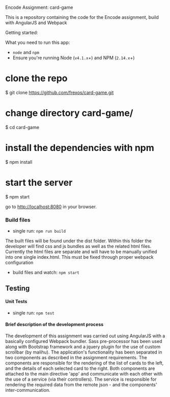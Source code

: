 Encode Assignment: card-game

This is a repository containing the code for the Encode assignment, build with AngularJS and Webpack

Getting started:

What you need to run this app:
* `node` and `npm`
* Ensure you're running Node (`v4.1.x`+) and NPM (`2.14.x`+)

# clone the repo
$ git clone https://github.com/frexos/card-game.git

# change directory card-game/
$ cd card-game


# install the dependencies with npm
$ npm install

# start the server
$ npm start

go to [http://localhost:8080](http://localhost:8080) in your browser.

### Build files

* single run: `npm run build`

The built files will be found under the dist folder. Within this folder the developer will find css and js bundles as well as the related html files. Currently the html files are separate and will have to be manually unified into one single index.html. This must be fixed through proper webpack configuration

* build files and watch: `npm start`

## Testing

#### Unit Tests

* single run: `npm test`

#### Brief description of the development process

The development of this assignment was carried out using AngularJS with a basically configured Webpack bundler.
Sass pre-processor has been used along with Bootstrap framework and a jquery plugin for the use of custom scrollbar (by malihu). The application's functionality has been separated in two components as described in the assignment requirements. The components are responsible for the rendering of the list of cards to the left, and the details of each selected card to the right. Both components are attached to the main directive 'app' and communicate with each other with the use of a service (via their controllers). The service is responsible for rendering the required data from the remote json - and the components' inter-communication.
